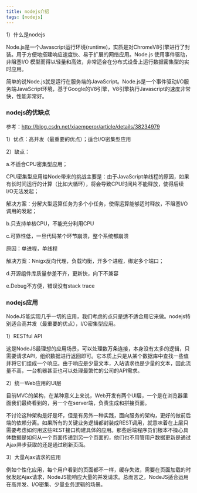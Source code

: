 ```yaml
---
title: nodejs介绍
tags: [nodejs]
---
```


1）什么是nodejs

Node.js是一个Javascript运行环境(runtime)，实质是对ChromeV8引擎进行了封装。用于方便地搭建响应速度快、易于扩展的网络应用。Node.js 使用事件驱动， 非阻塞I/O 模型而得以轻量和高效，非常适合在分布式设备上运行数据密集型的实时应用。

简单的说Node.js就是运行在服务端的JavaScript。Node.js是一个事件驱动I/O服务端JavaScript环境，基于Google的V8引擎，V8引擎执行Javascript的速度非常快，性能非常好。

### nodejs的优缺点

参考：http://blog.csdn.net/xiaemperor/article/details/38234979

1）优点：高并发（最重要的优点）；适合I/O密集型应用

2）缺点：

a.不适合CPU密集型应用；

CPU密集型应用给Node带来的挑战主要是：由于JavaScript单线程的原因，如果有长时间运行的计算（比如大循环），将会导致CPU时间片不能释放，使得后续I/O无法发起；

解决方案：分解大型运算任务为多个小任务，使得运算能够适时释放，不阻塞I/O调用的发起；

b.只支持单核CPU，不能充分利用CPU

c.可靠性低，一旦代码某个环节崩溃，整个系统都崩溃

原因：单进程，单线程

解决方案：Nnigx反向代理，负载均衡，开多个进程，绑定多个端口；

d.开源组件库质量参差不齐，更新快，向下不兼容

e.Debug不方便，错误没有stack trace

### nodejs应用

NodeJS能实现几乎一切的应用，我们考虑的点只是适不适合用它来做。nodejs特别适合高并发（最重要的优点），I/O密集型应用。

1）RESTful API

这是NodeJS最理想的应用场景，可以处理数万条连接，本身没有太多的逻辑，只需要请求API，组织数据进行返回即可。它本质上只是从某个数据库中查找一些值并将它们组成一个响应。由于响应是少量文本，入站请求也是少量的文本，因此流量不高，一台机器甚至也可以处理最繁忙的公司的API需求。

2）统一Web应用的UI层

目前MVC的架构，在某种意义上来说，Web开发有两个UI层，一个是在浏览器里面我们最终看到的，另一个在server端，负责生成和拼接页面。

不讨论这种架构是好是坏，但是有另外一种实践，面向服务的架构，更好的做前后端的依赖分离。如果所有的关键业务逻辑都封装成REST调用，就意味着在上层只需要考虑如何用这些REST接口构建具体的应用。那些后端程序员们根本不操心具体数据是如何从一个页面传递到另一个页面的，他们也不用管用户数据更新是通过Ajax异步获取的还是通过刷新页面。

3）大量Ajax请求的应用

例如个性化应用，每个用户看到的页面都不一样，缓存失效，需要在页面加载的时候发起Ajax请求，NodeJS能响应大量的并发请求。总而言之，NodeJS适合运用在高并发、I/O密集、少量业务逻辑的场景。